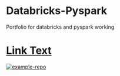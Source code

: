 # Databricks-Pyspark
Portfolio for databricks and pyspark working
# [Link Text](https://github.com/username/repository-name)


[![example-repo](https://img.shields.io/badge/GitHub-example--repo-blue)](https://github.com/example-user/example-repo)
